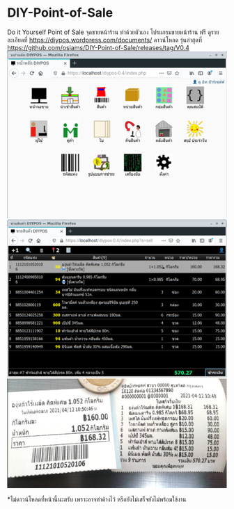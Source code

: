 # DIY-Point-of-Sale
Do it Yourself Point of Sale จุดขายหน้าร้าน ทำด้วยตัวเอง
โปรแกรมขายหน้าร้าน ฟรี
ดูรายละเอียดที่ https://diypos.wordpress.com/documents/
ดาวน์โหลด รุ่นล่าสุดที่ https://github.com/osiams/DIY-Point-of-Sale/releases/tag/V0.4
![ภาพตัวอย่าง](https://raw.githubusercontent.com/osiams/DIY-Point-of-Sale/main/img/simple/Screenshot_2021-04-12_10-07-52.png)
![ภาพตัวอย่าง](https://raw.githubusercontent.com/osiams/DIY-Point-of-Sale/main/img/simple/Screenshot_2021-04-12_10-46-48.png)
![ภาพตัวอย่าง](https://raw.githubusercontent.com/osiams/DIY-Point-of-Sale/main/img/simple/Screenshot_3021-04-12_11-07-14.png)

*ไม่ดาวน์โหลดที่หน้านี้นะตรับ เพราะอาจทำค้างไว้ หรือยังไม่เสร็จยังไม่พร้อมใช้งาน
